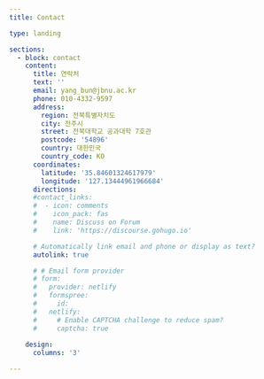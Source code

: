 ```yaml
---
title: Contact

type: landing

sections:
  - block: contact
    content:
      title: 연락처
      text: ''
      email: yang_bun@jbnu.ac.kr
      phone: 010-4332-9597
      address:
        region: 전북특별자치도
        city: 전주시
        street: 전북대학교 공과대학 7호관
        postcode: '54896'
        country: 대한민국
        country_code: KO
      coordinates:
        latitude: '35.84601324617979'
        longitude: '127.13444961966684'
      directions:
      #contact_links:
      #  - icon: comments
      #    icon_pack: fas
      #    name: Discuss on Forum
      #    link: 'https://discourse.gohugo.io'

      # Automatically link email and phone or display as text?
      autolink: true

      # # Email form provider
      # form:
      #   provider: netlify
      #   formspree:
      #     id:
      #   netlify:
      #     # Enable CAPTCHA challenge to reduce spam?
      #     captcha: true
      
    design:
      columns: '3'

---
```

